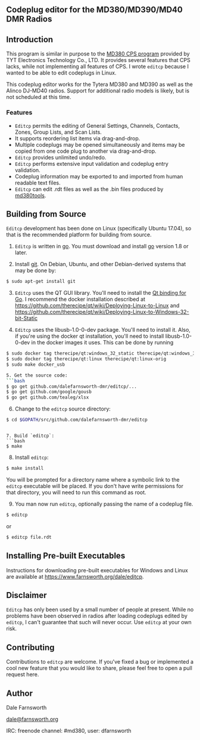 ## Codeplug editor for the MD380/MD390/MD40 DMR Radios

## Introduction
This program is similar in purpose to the [MD380 CPS program](
http://www.tyt888.com/?mod=download) provided by TYT Electronics
Technology Co., LTD.  It provides several features that CPS lacks,
while not implementing all features of CPS.
I wrote `editcp` because I wanted to be able to edit codeplugs in Linux.

This codeplug editor works for the Tytera MD380 and MD390 as well as the
Alinco DJ-MD40 radios.  Support for additional radio models is likely,
but is not scheduled at this time.

### Features
* `Editcp` permits the editing of General Settings, Channels, Contacts, Zones,
Group Lists, and Scan Lists.
* It supports reordering list items via drag-and-drop.
* Multiple codeplugs may be opened simultaneously and
items may be copied from one code plug to another via drag-and-drop.
* `Editcp` provides unlimited undo/redo.
* `Editcp` performs extensive input validation and codeplug entry validation.
* Codeplug information may be exported to and imported from human readable
text files.
* `Editcp` can edit .rdt files as well as the .bin files produced
by [md380tools](https://github.com/travisgoodspeed/md380tools).

## Building from Source
`Editcp` development has been done on Linux (specifically Ubuntu 17.04),
so that is the recommended platform for building from source.

1. `Editcp` is written in [go](https://golang.org/).  You must download
and install [go](https://golang.org/dl/) version 1.8 or later.

2. Install [git](https://git-scm.com/). On Debian, Ubuntu, and other
Debian-derived systems that may be done by:

```bash
$ sudo apt-get install git
```

3. `Editcp` uses the QT GUI library. You'll need to install
the [Qt binding for Go](https://github.com/therecipe/qt). I recommend
the docker installation described at
https://github.com/therecipe/qt/wiki/Deploying-Linux-to-Linux
and
https://github.com/therecipe/qt/wiki/Deploying-Linux-to-Windows-32-bit-Static

4. `Editcp` uses the libusb-1.0-0-dev package. You'll need to install it.
Also, if you're using the docker qt installation, you'll need to install
libusb-1.0-0-dev in the docker images it uses. This can be done by running
```bash
$ sudo docker tag therecipe/qt:windows_32_static therecipe/qt:windows_32_static-orig
$ sudo docker tag therecipe/qt:linux therecipe/qt:linux-orig
$ sudo make docker_usb

5. Get the source code:
```bash
$ go get github.com/dalefarnsworth-dmr/editcp/...
$ go get github.com/google/gousb
$ go get github.com/tealeg/xlsx
```

6. Change to the `editcp` source directory:
```bash
$ cd $GOPATH/src/github.com/dalefarnsworth-dmr/editcp
```
```

7. Build `editcp`:
```bash
$ make
```

8. Install `editcp`:
```bash
$ make install
```
You will be prompted for a directory name where a symbolic link to
the `editcp` executable will be placed. If you don't have write permissions
for that directory, you will need to run this command as root.

9. You man now run `editcp`, optionally passing the name of a codeplug file.
```bash
$ editcp
```
or
```bash
$ editcp file.rdt
```

## Installing Pre-built Executables
Instructions for downloading pre-built executables for Windows and Linux are
available at https://www.farnsworth.org/dale/editcp.

## Disclaimer
`Editcp` has only been used by a small number of people at present. While
no problems have been observed in radios after loading codeplugs edited by
`editcp`, I can't guarantee that such will never occur. Use `editcp` at
your own risk.

## Contributing
Contributions to `editcp` are welcome. If you've fixed a bug or implemented
a cool new feature that you would like to share, please feel free to open
a pull request here.

## Author
Dale Farnsworth

<dale@farnsworth.org>

IRC: freenode channel: #md380, user: dfarnsworth
